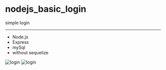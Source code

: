 # nodejs_basic_login

simple login

---

- Node.js
- Express
- mySql
- without sequelize

![login](./nodejs_basic_login/public/img/login.PNG)
![login](./nodejs_basic_login/public/img/register.PNG)
